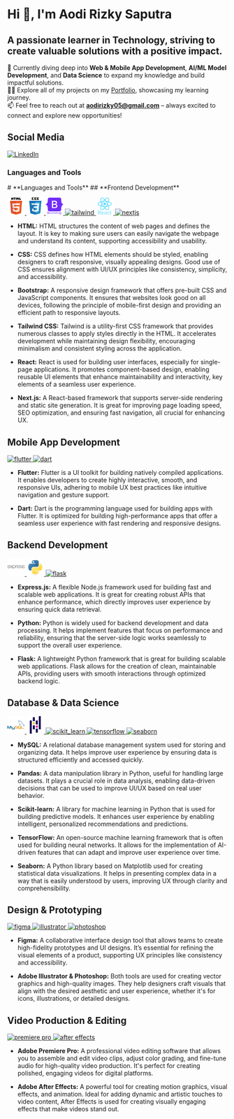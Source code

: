 # Hi 👋, I'm Aodi Rizky Saputra
## A passionate learner in Technology, striving to create valuable solutions with a positive impact.

🌱 Currently diving deep into **Web & Mobile App Development**, **AI/ML Model Development**, and **Data Science** to expand my knowledge and build impactful solutions.  
👨‍💻 Explore all of my projects on my [Portfolio](https://aodisaputra.vercel.app/), showcasing my learning journey.  
📫 Feel free to reach out at **aodirizky05@gmail.com** – always excited to connect and explore new opportunities!

## Social Media
[![LinkedIn](https://raw.githubusercontent.com/rahuldkjain/github-profile-readme-generator/master/src/images/icons/Social/linked-in-alt.svg)](https://linkedin.com/in/aodisaputra)

<h3 align="left">Languages and Tools</h3>
# **Languages and Tools**
## **Frontend Development**
<p align="left"> 
  <a href="https://www.w3.org/html/" target="_blank" rel="noreferrer"> 
    <img src="https://raw.githubusercontent.com/devicons/devicon/master/icons/html5/html5-original-wordmark.svg" alt="html5" width="40" height="40"/> 
  </a> 
  <a href="https://www.w3schools.com/css/" target="_blank" rel="noreferrer"> 
    <img src="https://raw.githubusercontent.com/devicons/devicon/master/icons/css3/css3-original-wordmark.svg" alt="css3" width="40" height="40"/> 
  </a> 
  <a href="https://getbootstrap.com" target="_blank" rel="noreferrer"> 
    <img src="https://raw.githubusercontent.com/devicons/devicon/master/icons/bootstrap/bootstrap-plain-wordmark.svg" alt="bootstrap" width="40" height="40"/> 
  </a> 
  <a href="https://tailwindcss.com/" target="_blank" rel="noreferrer"> 
    <img src="https://www.vectorlogo.zone/logos/tailwindcss/tailwindcss-icon.svg" alt="tailwind" width="40" height="40"/> 
  </a> 
  <a href="https://reactjs.org/" target="_blank" rel="noreferrer"> 
    <img src="https://raw.githubusercontent.com/devicons/devicon/master/icons/react/react-original-wordmark.svg" alt="react" width="40" height="40"/> 
  </a> 
  <a href="https://nextjs.org/" target="_blank" rel="noreferrer"> 
    <img src="https://cdn.worldvectorlogo.com/logos/nextjs-2.svg" alt="nextjs" width="40" height="40"/> 
  </a> 
</p>

- **HTML:** HTML structures the content of web pages and defines the layout. It is key to making sure users can easily navigate the webpage and understand its content, supporting accessibility and usability.
  
- **CSS:** CSS defines how HTML elements should be styled, enabling designers to craft responsive, visually appealing designs. Good use of CSS ensures alignment with UI/UX principles like consistency, simplicity, and accessibility.

- **Bootstrap:** A responsive design framework that offers pre-built CSS and JavaScript components. It ensures that websites look good on all devices, following the principle of mobile-first design and providing an efficient path to responsive layouts.

- **Tailwind CSS:** Tailwind is a utility-first CSS framework that provides numerous classes to apply styles directly in the HTML. It accelerates development while maintaining design flexibility, encouraging minimalism and consistent styling across the application.

- **React:** React is used for building user interfaces, especially for single-page applications. It promotes component-based design, enabling reusable UI elements that enhance maintainability and interactivity, key elements of a seamless user experience.

- **Next.js:** A React-based framework that supports server-side rendering and static site generation. It is great for improving page loading speed, SEO optimization, and ensuring fast navigation, all crucial for enhancing UX.

## **Mobile App Development**
<p align="left"> 
  <a href="https://flutter.dev" target="_blank" rel="noreferrer"> 
    <img src="https://www.vectorlogo.zone/logos/flutterio/flutterio-icon.svg" alt="flutter" width="40" height="40"/> 
  </a> 
  <a href="https://dart.dev" target="_blank" rel="noreferrer"> 
    <img src="https://www.vectorlogo.zone/logos/dartlang/dartlang-icon.svg" alt="dart" width="40" height="40"/> 
  </a> 
</p>

- **Flutter:** Flutter is a UI toolkit for building natively compiled applications. It enables developers to create highly interactive, smooth, and responsive UIs, adhering to mobile UX best practices like intuitive navigation and gesture support.

- **Dart:** Dart is the programming language used for building apps with Flutter. It is optimized for building high-performance apps that offer a seamless user experience with fast rendering and responsive designs.

## **Backend Development**
<p align="left"> 
  <a href="https://expressjs.com" target="_blank" rel="noreferrer"> 
    <img src="https://raw.githubusercontent.com/devicons/devicon/master/icons/express/express-original-wordmark.svg" alt="express" width="40" height="40"/> 
  </a> 
  <a href="https://www.python.org" target="_blank" rel="noreferrer"> 
    <img src="https://raw.githubusercontent.com/devicons/devicon/master/icons/python/python-original.svg" alt="python" width="40" height="40"/> 
  </a> 
  <a href="https://flask.palletsprojects.com/" target="_blank" rel="noreferrer"> 
    <img src="https://www.vectorlogo.zone/logos/pocoo_flask/pocoo_flask-icon.svg" alt="flask" width="40" height="40"/> 
  </a> 
</p>

- **Express.js:** A flexible Node.js framework used for building fast and scalable web applications. It is great for creating robust APIs that enhance performance, which directly improves user experience by ensuring quick data retrieval.

- **Python:** Python is widely used for backend development and data processing. It helps implement features that focus on performance and reliability, ensuring that the server-side logic works seamlessly to support the overall user experience.

- **Flask:** A lightweight Python framework that is great for building scalable web applications. Flask allows for the creation of clean, maintainable APIs, providing users with smooth interactions through optimized backend logic.

## **Database & Data Science**
<p align="left"> 
  <a href="https://www.mysql.com/" target="_blank" rel="noreferrer"> 
    <img src="https://raw.githubusercontent.com/devicons/devicon/master/icons/mysql/mysql-original-wordmark.svg" alt="mysql" width="40" height="40"/> 
  </a> 
  <a href="https://pandas.pydata.org/" target="_blank" rel="noreferrer"> 
    <img src="https://raw.githubusercontent.com/devicons/devicon/2ae2a900d2f041da66e950e4d48052658d850630/icons/pandas/pandas-original.svg" alt="pandas" width="40" height="40"/> 
  </a> 
  <a href="https://scikit-learn.org/" target="_blank" rel="noreferrer"> 
    <img src="https://upload.wikimedia.org/wikipedia/commons/0/05/Scikit_learn_logo_small.svg" alt="scikit_learn" width="40" height="40"/> 
  </a> 
  <a href="https://www.tensorflow.org" target="_blank" rel="noreferrer"> 
    <img src="https://www.vectorlogo.zone/logos/tensorflow/tensorflow-icon.svg" alt="tensorflow" width="40" height="40"/> 
  </a> 
  <a href="https://seaborn.pydata.org/" target="_blank" rel="noreferrer"> 
    <img src="https://seaborn.pydata.org/_images/logo-mark-lightbg.svg" alt="seaborn" width="40" height="40"/> 
  </a> 
</p>

- **MySQL:** A relational database management system used for storing and organizing data. It helps improve user experience by ensuring data is structured efficiently and accessed quickly.

- **Pandas:** A data manipulation library in Python, useful for handling large datasets. It plays a crucial role in data analysis, enabling data-driven decisions that can be used to improve UI/UX based on real user behavior.

- **Scikit-learn:** A library for machine learning in Python that is used for building predictive models. It enhances user experience by enabling intelligent, personalized recommendations and predictions.

- **TensorFlow:** An open-source machine learning framework that is often used for building neural networks. It allows for the implementation of AI-driven features that can adapt and improve user experience over time.

- **Seaborn:** A Python library based on Matplotlib used for creating statistical data visualizations. It helps in presenting complex data in a way that is easily understood by users, improving UX through clarity and comprehensibility.

## **Design & Prototyping**
<p align="left"> 
  <a href="https://www.figma.com/" target="_blank" rel="noreferrer"> 
    <img src="https://www.vectorlogo.zone/logos/figma/figma-icon.svg" alt="figma" width="40" height="40"/> 
  </a> 
  <a href="https://www.adobe.com/in/products/illustrator.html" target="_blank" rel="noreferrer"> 
    <img src="https://www.vectorlogo.zone/logos/adobe_illustrator/adobe_illustrator-icon.svg" alt="illustrator" width="40" height="40"/> 
  </a> 
  <a href="https://www.adobe.com/products/photoshop.html" target="_blank" rel="noreferrer"> 
    <img src="https://upload.wikimedia.org/wikipedia/commons/thumb/a/af/Adobe_Photoshop_CC_icon.svg/1051px-Adobe_Photoshop_CC_icon.svg.png" alt="photoshop" width="40" height="40"/> 
  </a> 
</p>

- **Figma:** A collaborative interface design tool that allows teams to create high-fidelity prototypes and UI designs. It’s essential for refining the visual elements of a product, supporting UX principles like consistency and accessibility.

- **Adobe Illustrator & Photoshop:** Both tools are used for creating vector graphics and high-quality images. They help designers craft visuals that align with the desired aesthetic and user experience, whether it's for icons, illustrations, or detailed designs.

## **Video Production & Editing**
<p align="left">
  <a href="https://www.adobe.com/products/premiere.html" target="_blank" rel="noreferrer">
    <img src="https://upload.wikimedia.org/wikipedia/commons/thumb/4/40/Adobe_Premiere_Pro_CC_icon.svg/2101px-Adobe_Premiere_Pro_CC_icon.svg.png" alt="premiere pro" width="40" height="40"/>
  </a>
  <a href="https://www.adobe.com/products/aftereffects.html" target="_blank" rel="noreferrer">
    <img src="https://upload.wikimedia.org/wikipedia/commons/thumb/c/cb/Adobe_After_Effects_CC_icon.svg/1200px-Adobe_After_Effects_CC_icon.svg.png" alt="after effects" width="40" height="40"/>
  </a>
</p>

- **Adobe Premiere Pro:** A professional video editing software that allows you to assemble and edit video clips, adjust color grading, and fine-tune audio for high-quality video production. It's perfect for creating polished, engaging videos for digital platforms.

- **Adobe After Effects:** A powerful tool for creating motion graphics, visual effects, and animation. Ideal for adding dynamic and artistic touches to video content, After Effects is used for creating visually engaging effects that make videos stand out.
